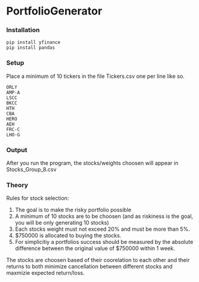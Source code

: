 # PortfolioGenerator

### Installation
```
pip install yfinance
pip install pandas
```

### Setup
Place a minimum of 10 tickers in the file Tickers.csv one per line like so.
```
ORLY
AMP-A
LSCC
BKCC
HTH
CBA
HERO
AEH
FRC-C
LHO-G
```

### Output
After you run the program, the stocks/weights choosen will appear in Stocks_Group_8.csv

### Theory
Rules for stock selection:

1. The goal is to make the risky portfolio possible
2. A minimum of 10 stocks are to be choosen (and as riskiness is the goal, you will be only generating 10 stocks)
3. Each stocks weight must not exceed 20% and must be more than 5%.
4. $750000 is allocated to buying the stocks.
5. For simplicitiy a portfolios success should be measured by the absolute difference between the original value of $750000 within 1 week.

The stocks are choosen based of their coorelation to each other and their returns to both minimize cancellation between different stocks and maxmizie expected return/loss.
